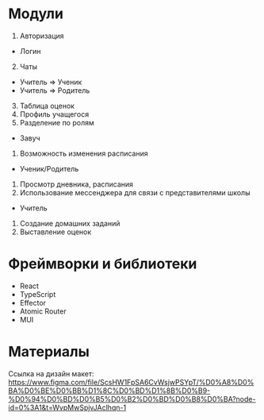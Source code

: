 # Модули
1. Авторизация
- Логин
2. Чаты
- Учитель => Ученик
- Учитель => Родитель
3. Таблица оценок
4. Профиль учащегося
5. Разделение по ролям
- Завуч
1. Возможность изменения расписания
- Ученик/Родитель
1. Просмотр дневника, расписания
2. Использование мессенджера для связи с представителями школы
- Учитель
1. Создание домашних заданий
2. Выставление оценок

# Фреймворки и библиотеки
- React
- TypeScript
- Effector
- Atomic Router
- MUI

# Материалы
Ссылка на дизайн макет: https://www.figma.com/file/ScsHW1FpSA6CvWsjwPSYpT/%D0%A8%D0%BA%D0%BE%D0%BB%D1%8C%D0%BD%D1%8B%D0%B9-%D0%94%D0%BD%D0%B5%D0%B2%D0%BD%D0%B8%D0%BA?node-id=0%3A1&t=WvpMwSpjvJAclhqn-1